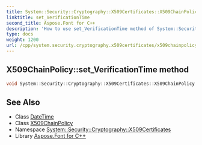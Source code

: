 ```yaml
---
title: System::Security::Cryptography::X509Certificates::X509ChainPolicy::set_VerificationTime method
linktitle: set_VerificationTime
second_title: Aspose.Font for C++
description: 'How to use set_VerificationTime method of System::Security::Cryptography::X509Certificates::X509ChainPolicy class in C++.'
type: docs
weight: 1200
url: /cpp/system.security.cryptography.x509certificates/x509chainpolicy/set_verificationtime/
---
```

## X509ChainPolicy::set_VerificationTime method




```cpp
void System::Security::Cryptography::X509Certificates::X509ChainPolicy::set_VerificationTime(DateTime value)
```

## See Also

* Class [DateTime](../../../system/datetime/)
* Class [X509ChainPolicy](../)
* Namespace [System::Security::Cryptography::X509Certificates](../../)
* Library [Aspose.Font for C++](../../../)
